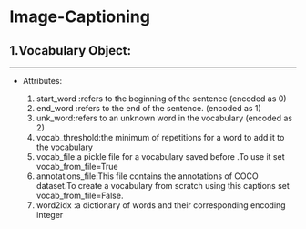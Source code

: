# Image-Captioning


## 1.Vocabulary Object:
--------------------------------------------------------------

* Attributes:

  1.  start_word :refers to the beginning of the sentence (encoded as 0)
  2.  end_word :refers to the end of the sentence. (encoded as 1)
  3.  unk_word:refers to an unknown word in the vocabulary (encoded as 2)
  4.  vocab_threshold:the minimum of repetitions for a word to add it to the vocabulary
  5.  vocab_file:a pickle file for a vocabulary saved before .To use it set vocab_from_file=True
  6.  annotations_file:This file contains the annotations of COCO dataset.To create a vocabulary from scratch using this captions set vocab_from_file=False.
  7.  word2idx :a dictionary of words and their corresponding encoding integer 
